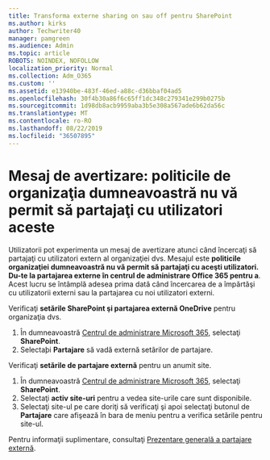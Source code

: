 ```yaml
---
title: Transforma externe sharing on sau off pentru SharePoint
ms.author: kirks
author: Techwriter40
manager: pamgreen
ms.audience: Admin
ms.topic: article
ROBOTS: NOINDEX, NOFOLLOW
localization_priority: Normal
ms.collection: Adm_O365
ms.custom: ''
ms.assetid: e13940be-483f-46ed-a88c-d36bbaf04ad5
ms.openlocfilehash: 30f4b30a86f6c65ff1dc348c279341e299b0275b
ms.sourcegitcommit: 1d98db8acb9959aba3b5e308a567ade6b62da56c
ms.translationtype: MT
ms.contentlocale: ro-RO
ms.lasthandoff: 08/22/2019
ms.locfileid: "36507895"
---
```

# <a name="warning-message-your-organizations-policies-dont-allow-you-to-share-with-these-users"></a>Mesaj de avertizare: politicile de organizaţia dumneavoastră nu vă permit să partajaţi cu utilizatori aceste

Utilizatorii pot experimenta un mesaj de avertizare atunci când încercaţi să partajaţi cu utilizatori extern al organizaţiei dvs. Mesajul este **politicile organizaţiei dumneavoastră nu vă permit să partajaţi cu aceşti utilizatori. Du-te la partajarea externe în centrul de administrare Office 365 pentru a**. Acest lucru se întâmplă adesea prima dată când încercarea de a împărtăşi cu utilizatorii externi sau la partajarea cu noi utilizatori externi.

Verificaţi **setările SharePoint şi partajarea externă OneDrive** pentru organizaţia dvs.

1. În dumneavoastră [Centrul de administrare Microsoft 365](https://admin.microsoft.com/AdminPortal/Home#/homepage">https://admin.microsoft.com/), selectaţi **SharePoint**.
3. Selectaþi **Partajare** să vadă externă setãrilor de partajare.

Verificaţi **setările de partajare externă** pentru un anumit site.

1. În dumneavoastră [Centrul de administrare Microsoft 365](https://admin.microsoft.com/AdminPortal/Home#/homepage">https://admin.microsoft.com/), selectaţi **SharePoint**.
2. Selectaţi **activ site-uri** pentru a vedea site-urile care sunt disponibile.
3. Selectaţi site-ul pe care doriţi să verificaţi şi apoi selectaţi butonul de **Partajare** care afişează în bara de meniu pentru a verifica setările pentru site-ul.

Pentru informaţii suplimentare, consultaţi [Prezentare generală a partajare externă](https://docs.microsoft.com/sharepoint/external-sharing-overview).